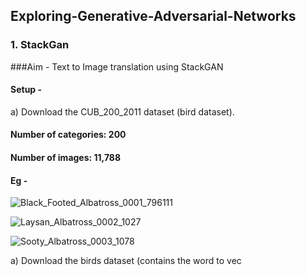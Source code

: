 ## Exploring-Generative-Adversarial-Networks


### 1. StackGan

###Aim - Text to Image translation using StackGAN

#### Setup - 
a) Download the CUB_200_2011 dataset (bird dataset).
####  Number of categories: 200
####  Number of images: 11,788
####  Eg - 
  ![Black_Footed_Albatross_0001_796111](https://user-images.githubusercontent.com/66245321/147773834-e2a3c291-8249-4423-81d9-2ad4674774d5.jpg)
  
  ![Laysan_Albatross_0002_1027](https://user-images.githubusercontent.com/66245321/147773856-7afa0f47-2535-4cc6-9192-5d3e44554221.jpg)

  ![Sooty_Albatross_0003_1078](https://user-images.githubusercontent.com/66245321/147773871-174f3ef2-f27c-4940-a339-ece0ec0172c2.jpg)


a) Download the birds dataset (contains the word to vec 
